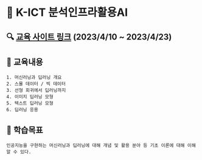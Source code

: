 # :office: K-ICT 분석인프라활용AI

## :mag: [교육 사이트 링크](https://kbig.kr/portal/) (2023/4/10 ~ 2023/4/23)

## :page_with_curl: 교육내용

```
1. 머신러닝과 딥러닝 개요
2. 스몰 데이터 / 빅 데이터
3. 선형 회귀에서 딥러닝까지
4. 이미지 딥러닝 모형
5. 텍스트 딥러닝 모형
6. 딥러닝 응용
```

## :dart: 학습목표

```
인공지능을 구현하는 머신러닝과 딥러닝에 대해 개념 및 활용 분야 등 기초 이론에 대해 이해 알 수 있다.
```

